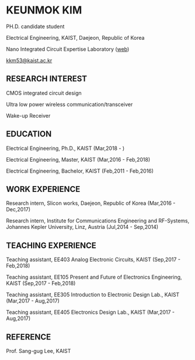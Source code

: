 # KEUNMOK KIM

PH.D. candidate student

Electrical Engineering, KAIST, Daejeon, Republic of Korea

Nano Integrated Circuit Expertise Laboratory ([web](http://nice.kaist.ac.kr))

kkm53@kaist.ac.kr

## RESEARCH INTEREST
CMOS integrated circuit design

Ultra low power wireless communication/transceiver

Wake-up Receiver

## EDUCATION
Electrical Engineering, Ph.D., KAIST (Mar,2018 - )

Electrical Engineering, Master, KAIST (Mar,2016 - Feb,2018)

Electrical Engineering, Bachelor, KAIST (Feb,2011 - Feb,2016)

## WORK EXPERIENCE
Research intern, Slicon works, Daejeon, Republic of Korea (Mar,2016 - Dec,2017)

Research intern, Institute for Communications Engineering and RF-Systems, Johannes Kepler University, Linz, Austria (Jul,2014 - Sep,2014)

## TEACHING EXPERIENCE
Teaching assistant, EE403 Analog Electronic Circuits, KAIST (Sep,2017 - Feb,2018)

Teaching assistant, EE105 Present and Future of Electronics Engineering, KAIST (Sep,2017 - Feb,2018)

Teaching assistant, EE305 Introduction to Electronic Design Lab., KAIST (Mar,2017 - Aug,2017)

Teaching assistant, EE405 Electronics Design Lab., KAIST (Mar,2017 - Aug,2017)

## REFERENCE
Prof. Sang-gug Lee, KAIST

